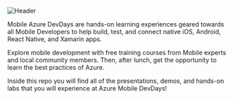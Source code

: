 ![Header](https://github.com/jCho23/MobileAzureDevDays/blob/master/Resources/Images/Header.gif)

Mobile Azure DevDays are hands-on learning experiences geared towards all Mobile Developers to help build, test, and connect native iOS, Android, React Native, and Xamarin apps.

Explore mobile development with free training courses from Mobile experts and local community members. 
Then, after lunch, get the opportunity to learn the best practices of Azure.

Inside this repo you will find all of the presentations, demos, and hands-on labs that you will experience at Azure Mobile DevDays!
